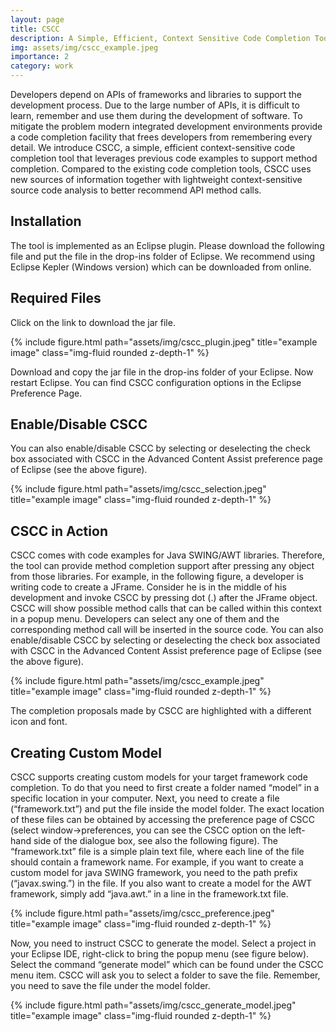 ```yaml
---
layout: page
title: CSCC
description: A Simple, Efficient, Context Sensitive Code Completion Tool
img: assets/img/cscc_example.jpeg
importance: 2
category: work
---
```

Developers depend on APIs of frameworks and libraries to support the development process. Due to the large number of APIs, it is difficult to learn, remember and use them during the development of software. To mitigate the problem modern integrated development environments provide a code completion facility that frees developers from remembering every detail. We introduce CSCC, a simple, efficient context-sensitive code completion tool that leverages previous code examples to support method completion. Compared to the existing code completion tools, CSCC uses new sources of information together with lightweight context-sensitive source code analysis to better recommend API method calls.

Installation
---
The tool is implemented as an Eclipse plugin. Please download the following file and put the file in the drop-ins folder of Eclipse. We recommend using Eclipse Kepler (Windows version) which can be downloaded from online.

Required Files
---
Click on the link to download the jar file.
<div class="row">
    <div class="col-sm mt-3 mt-md-0">
        {% include figure.html path="assets/img/cscc_plugin.jpeg" title="example image" class="img-fluid rounded z-depth-1" %}
    </div>
</div>

Download and copy the jar file in the drop-ins folder of your Eclipse. Now restart Eclipse. You can find CSCC configuration options in the Eclipse Preference Page.

Enable/Disable CSCC
---
You can also enable/disable CSCC by selecting or deselecting the check box associated with CSCC in the Advanced Content Assist preference page of Eclipse (see the above figure).
<div class="row">
    <div class="col-sm mt-3 mt-md-0">
        {% include figure.html path="assets/img/cscc_selection.jpeg" title="example image" class="img-fluid rounded z-depth-1" %}
    </div>
</div>

CSCC in Action
---
CSCC comes with code examples for Java SWING/AWT libraries. Therefore, the tool can provide method completion support after pressing any object from those libraries. For example, in the following figure, a developer is writing code to create a JFrame. Consider he is in the middle of his development and invoke CSCC by pressing dot (.) after the JFrame object. CSCC will show possible method calls that can be called within this context in a popup menu. Developers can select any one of them and the corresponding method call will be inserted in the source code.
You can also enable/disable CSCC by selecting or deselecting the check box associated with CSCC in the Advanced Content Assist preference page of Eclipse (see the above figure).
<div class="row">
    <div class="col-sm mt-3 mt-md-0">
        {% include figure.html path="assets/img/cscc_example.jpeg" title="example image" class="img-fluid rounded z-depth-1" %}
    </div>
</div>

The completion proposals made by CSCC are highlighted with a different icon and font.

Creating Custom Model
---
CSCC supports creating custom models for your target framework code completion. To do that you need to first create a folder named “model” in a specific location in your computer. Next, you need to create a file (“framework.txt”) and put the file inside the model folder. The exact location of these files can be obtained by accessing the preference page of CSCC (select window->preferences, you can see the CSCC option on the left-hand side of the dialogue box, see also the following figure). The “framework.txt” file is a simple plain text file, where each line of the file should contain a framework name. For example, if you want to create a custom model for java SWING framework, you need to the path prefix (“javax.swing.”) in the file. If you also want to create a model for the AWT framework, simply add “java.awt.” in a line in the framework.txt file.

<div class="row">
    <div class="col-sm mt-3 mt-md-0">
        {% include figure.html path="assets/img/cscc_preference.jpeg" title="example image" class="img-fluid rounded z-depth-1" %}
    </div>
</div>

Now, you need to instruct CSCC to generate the model. Select a project in your Eclipse IDE, right-click to bring the popup menu (see figure below). Select the command “generate model” which can be found under the CSCC menu item. CSCC will ask you to select a folder to save the file. Remember, you need to save the file under the model folder.

<div class="row">
    <div class="col-sm mt-3 mt-md-0">
        {% include figure.html path="assets/img/cscc_generate_model.jpeg" title="example image" class="img-fluid rounded z-depth-1" %}
    </div>
</div>
